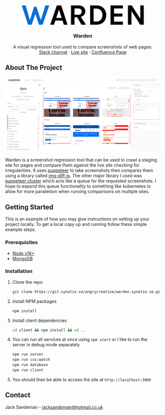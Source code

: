 <!-- PROJECT LOGO -->
<br />
<div align="center">
  <a href="https://github.com/othneildrew/Best-README-Template">
    <img src="readme-images/WARDEN.svg" alt="Logo" width="400">
  </a>

<h3 align="center">Warden</h3>

  <p align="center">
    A visual regression tool used to compare screenshots of web pages. 
    <br />
    <a href="https://angrycreative.slack.com/archives/C03HUR24QFQ">Slack channel</a>
    ·
    <a href="http://warden.synotio.se/">Live site</a>
    ·
    <a href="https://confluence.angrycreative.se/display/TOOL/Warden">Confluence Page</a>
</div>

<!-- ABOUT THE PROJECT -->
## About The Project

![](/readme-images/dashboard.png "Dashboard screenshot")

Warden is a screenshot regression tool that can be used to crawl a staging site for pages and compare them against the 
live site checking for irregularities. It uses [puppeteer](https://pptr.dev/) to take screenshots then compares them
using a library called [img-diff-js](https://github.com/reg-viz/img-diff-js). The other major library I used was 
[puppeteer cluster](https://github.com/thomasdondorf/puppeteer-cluster) which acts like a queue for the requested
screenshots. I hope to expand this queue functionality to something like kubernetes to allow for more parallelism 
when running comparisons on multiple sites.

<!-- GETTING STARTED -->
## Getting Started

This is an example of how you may give instructions on setting up your project locally.
To get a local copy up and running follow these simple example steps.

### Prerequisites
- [Node v16+](https://nodejs.org/en/)
- [MongoDB](https://www.mongodb.com/try/download/community)

### Installation
1. Clone the repo
   ```sh
   git clone https://git.synotio.se/angrycreative/warden.synotio.se.git
   ```
2. Install NPM packages
   ```sh
   npm install
   ```
3. Install client dependencies
   ```sh
   cd client && npm install && cd ..
   ```
4. You can run all services at once using `npm start` or I like to run the server in debug mode separately
   ```sh
   npm run server
   npm run css:watch
   npm run database
   npm run client
   ```
5. You should then be able to access the site at `http://localhost:3000`

<!-- CONTACT -->
## Contact

Jack Sandeman - jacksandeman@hotmail.co.uk
